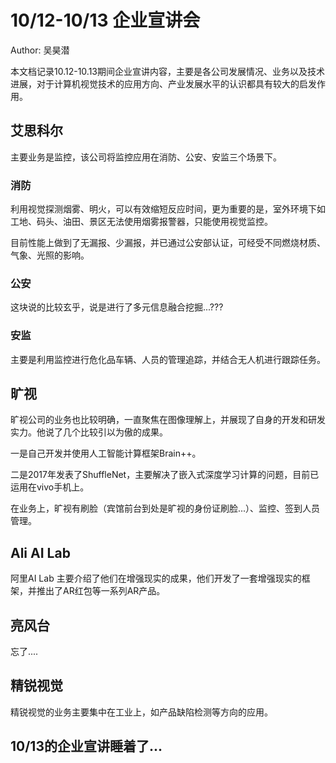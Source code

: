 # 10/12-10/13 企业宣讲会
Author: 吴昊潜

本文档记录10.12-10.13期间企业宣讲内容，主要是各公司发展情况、业务以及技术进展，对于计算机视觉技术的应用方向、产业发展水平的认识都具有较大的启发作用。

## 艾思科尔
主要业务是监控，该公司将监控应用在消防、公安、安监三个场景下。
### 消防
利用视觉探测烟雾、明火，可以有效缩短反应时间，更为重要的是，室外环境下如工地、码头、油田、景区无法使用烟雾报警器，只能使用视觉监控。

目前性能上做到了无漏报、少漏报，并已通过公安部认证，可经受不同燃烧材质、气象、光照的影响。

### 公安
这块说的比较玄乎，说是进行了多元信息融合挖掘...???


### 安监
主要是利用监控进行危化品车辆、人员的管理追踪，并结合无人机进行跟踪任务。

## 旷视
旷视公司的业务也比较明确，一直聚焦在图像理解上，并展现了自身的开发和研发实力。他说了几个比较引以为傲的成果。

一是自己开发并使用人工智能计算框架Brain++。

二是2017年发表了ShuffleNet，主要解决了嵌入式深度学习计算的问题，目前已运用在vivo手机上。

在业务上，旷视有刷脸（宾馆前台到处是旷视的身份证刷脸...）、监控、签到人员管理。

## Ali AI Lab
阿里AI Lab 主要介绍了他们在增强现实的成果，他们开发了一套增强现实的框架，并推出了AR红包等一系列AR产品。

## 亮风台
忘了....

## 精锐视觉
精锐视觉的业务主要集中在工业上，如产品缺陷检测等方向的应用。

## 10/13的企业宣讲睡着了...